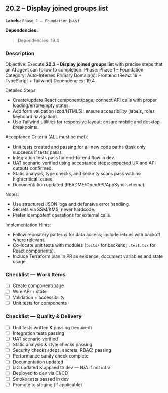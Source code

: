 ## 20.2 – Display joined groups list
**Labels:** `Phase 1 – Foundation` (sky)

**Dependencies:**

> Dependencies: 19.4

### Description
Objective: Execute **20.2 – Display joined groups list** with precise steps that an AI agent can follow to completion.
Phase: Phase 1 – Foundation
Category: Auto-Inferred
Primary Domain(s): Frontend (React 18 + TypeScript + Tailwind)
Dependencies: 19.4

Detailed Steps:
- Create/update React component/page; connect API calls with proper loading/error/empty states.
- Add form validation (zod/HTML5); ensure accessibility (labels, roles, keyboard navigation).
- Use Tailwind utilities for responsive layout; ensure mobile and desktop breakpoints.

Acceptance Criteria (ALL must be met):
- Unit tests created and passing for all new code paths (task only succeeds if tests pass).
- Integration tests pass for end-to-end flow in dev.
- UAT scenario verified using acceptance steps; expected UX and API outputs confirmed.
- Static analysis, type checks, and security scans pass with no high/critical issues.
- Documentation updated (README/OpenAPI/AppSync schema).

Notes:
- Use structured JSON logs and defensive error handling.
- Secrets via SSM/KMS; never hardcode.
- Prefer idempotent operations for external calls.

Implementation Hints:
- Follow repository patterns for data access; include retries with backoff where relevant.
- Co-locate unit tests with modules (`tests/` for backend; `.test.tsx` for React components).
- Include Terraform plan in PR as evidence; document variables and state usage.


### Checklist — Work Items
- [ ] Create component/page
- [ ] Wire API + state
- [ ] Validation + accessibility
- [ ] Unit tests for components

### Checklist — Quality & Delivery
- [ ] Unit tests written & passing (required)
- [ ] Integration tests passing
- [ ] UAT scenario verified
- [ ] Static analysis & style checks passing
- [ ] Security checks (deps, secrets, RBAC) passing
- [ ] Performance sanity check complete
- [ ] Documentation updated
- [ ] IaC updated & applied to dev — N/A if not infra
- [ ] Deployed to dev via CI/CD
- [ ] Smoke tests passed in dev
- [ ] Promote to staging (if applicable)
